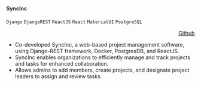 #### **SyncInc**

`Django` `DjangoREST` `ReactJS` `React` `MaterialUI` `PostgreSQL`
<br><i class="fab fa-github"> <div align="right"></i> [Github](https://github.com/fardinanam/SyncInc)</div>

- Co-developed SyncInc, a web-based project management software, using Django-REST framework, Docker, PostgresDB,
and ReactJS.
- SyncInc enables organizations to efficiently manage and track projects and tasks for enhanced collaboration.
- Allows admins to add members, create projects, and designate project leaders to assign and review tasks.
